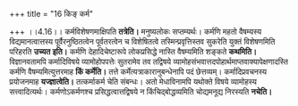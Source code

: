 +++
title = "16 किङ् कर्म"

+++
।।4.16।। कर्मविशेषणमाक्षिपति **तत्रेति।** मनुष्यलोकः सप्तम्यर्थः। कर्मणि
महतो वैषम्यस्य विद्यमानत्वात्तस्य पूर्वैरनुष्ठितत्वेन पूर्वतरत्वेन च
विशेषितत्वे तस्मिन्प्रवृत्तिस्तव सुकरेति युक्तं विशेषणमिति परिहरति
**उच्यत** **इति।** कर्मणि देहादिचेष्टारूपे लोकप्रसिद्धे नास्ति
वैषम्यमिति शङ्कते **कथमिति।** विज्ञानवतामपि कर्मादिविषये व्यामोहोपपत्तेः
सुतरामेव तव तद्विषये व्यामोहसंभवात्तदपोहार्थमाप्तवाक्यापेक्षणादस्ति
कर्मणि वैषम्यमित्युत्तरमाह **किं कर्मेति।** तत्ते
कर्मेत्यत्राकारानुबन्धेनापि पदं छेत्तव्यम्। कर्मादिप्रवचनस्य प्रयोजनमाह
**यज्ज्ञात्वेति।** तत्कर्माकर्म चेति संबन्धः। अतो मेधाविनामपि यथोक्ते
विषये व्यामोहस्य सत्त्वादित्यर्थः। कर्मणोऽकर्मणश्च
प्रसिद्धत्वात्तद्विषये न किंचिद्बोद्धव्यमिति चोद्यमनूद्य निरस्यति
**नचेति।**
